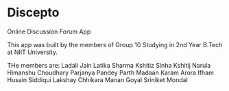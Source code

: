 # Discepto
Online Discussion Forum App

This app was built by the members of Group 10 Studying in 2nd Year B.Tech at NIIT University.

THe members are: 
Ladali Jain
Latika Sharma
Kshitiz Sinha
Kshitij Narula
Himanshu Choudhary
Parjanya Pandey
Parth Madaan
Karam Arora
Ifham Husain Siddiqui
Lakshay Chhikara
Manan Goyal
Sriniket Mondal
